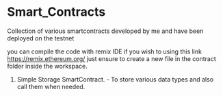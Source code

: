 # Smart_Contracts
Collection of various smartcontracts developed by me and have been deployed on the testnet

you can compile the code with remix IDE if you wish to using this link https://remix.ethereum.org/  just ensure to create a new file in the contract folder inside the workspace.

1. Simple Storage SmartContract. - To store various data types and also call them when needed.
